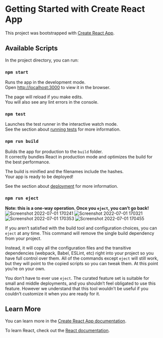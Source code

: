 # Getting Started with Create React App

This project was bootstrapped with [Create React App](https://github.com/facebook/create-react-app).

## Available Scripts

In the project directory, you can run:

### `npm start`

Runs the app in the development mode.\
Open [http://localhost:3000](http://localhost:3000) to view it in the browser.

The page will reload if you make edits.\
You will also see any lint errors in the console.

### `npm test`

Launches the test runner in the interactive watch mode.\
See the section about [running tests](https://facebook.github.io/create-react-app/docs/running-tests) for more information.

### `npm run build`

Builds the app for production to the `build` folder.\
It correctly bundles React in production mode and optimizes the build for the best performance.

The build is minified and the filenames include the hashes.\
Your app is ready to be deployed!

See the section about [deployment](https://facebook.github.io/create-react-app/docs/deployment) for more information.

### `npm run eject`

**Note: this is a one-way operation. Once you `eject`, you can’t go back!**
![Screenshot 2022-07-01 170241](https://user-images.githubusercontent.com/83706381/176887536-4bcfb584-6874-4f55-8853-c4982b68c7d8.png)
![Screenshot 2022-07-01 170321](https://user-images.githubusercontent.com/83706381/176887541-faaa6adc-caba-4847-bf96-47590a11ae0a.png)
![Screenshot 2022-07-01 170353](https://user-images.githubusercontent.com/83706381/176887545-cf47f5d7-4ce8-4695-a60f-463f3541ec19.png)
![Screenshot 2022-07-01 170455](https://user-images.githubusercontent.com/83706381/176887547-e90355c7-d191-41a9-97bf-0b6a470e0b92.png)


If you aren’t satisfied with the build tool and configuration choices, you can `eject` at any time. This command will remove the single build dependency from your project.

Instead, it will copy all the configuration files and the transitive dependencies (webpack, Babel, ESLint, etc) right into your project so you have full control over them. All of the commands except `eject` will still work, but they will point to the copied scripts so you can tweak them. At this point you’re on your own.

You don’t have to ever use `eject`. The curated feature set is suitable for small and middle deployments, and you shouldn’t feel obligated to use this feature. However we understand that this tool wouldn’t be useful if you couldn’t customize it when you are ready for it.

## Learn More

You can learn more in the [Create React App documentation](https://facebook.github.io/create-react-app/docs/getting-started).

To learn React, check out the [React documentation](https://reactjs.org/).
